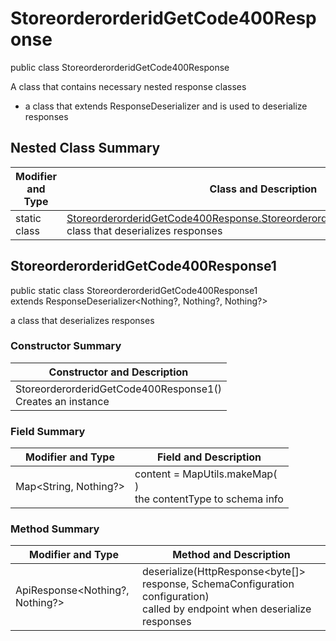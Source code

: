 # StoreorderorderidGetCode400Response

public class StoreorderorderidGetCode400Response

A class that contains necessary nested response classes
- a class that extends ResponseDeserializer and is used to deserialize responses

## Nested Class Summary
| Modifier and Type | Class and Description |
| ----------------- | --------------------- |
| static class | [StoreorderorderidGetCode400Response.StoreorderorderidGetCode400Response1](#storeorderorderidgetcode400response1)<br>class that deserializes responses |

## StoreorderorderidGetCode400Response1
public static class StoreorderorderidGetCode400Response1<br>
extends ResponseDeserializer<Nothing?, Nothing?, Nothing?>

a class that deserializes responses

### Constructor Summary
| Constructor and Description |
| --------------------------- |
| StoreorderorderidGetCode400Response1()<br>Creates an instance |

### Field Summary
| Modifier and Type | Field and Description |
| ----------------- | --------------------- |
| Map<String, Nothing?> | content =  MapUtils.makeMap(<br>)<br>the contentType to schema info |

### Method Summary
| Modifier and Type | Method and Description |
| ----------------- | ---------------------- |
| ApiResponse<Nothing?, Nothing?> | deserialize(HttpResponse<byte[]> response, SchemaConfiguration configuration)<br>called by endpoint when deserialize responses |
